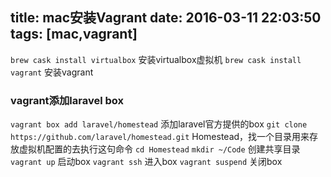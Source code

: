 title: mac安装Vagrant
date: 2016-03-11 22:03:50
tags: [mac,vagrant]
---
`brew cask install virtualbox` 安装virtualbox虚拟机
`brew cask install vagrant` 安装vagrant <!-- more -->
### vagrant添加laravel box
`vagrant box add laravel/homestead` 添加laravel官方提供的box
`git clone https://github.com/laravel/homestead.git` Homestead，找一个目录用来存放虚拟机配置的去执行这句命令
`cd Homestead`
`mkdir ~/Code` 创建共享目录
`vagrant up` 启动box
`vagrant ssh` 进入box
`vagrant suspend` 关闭box
